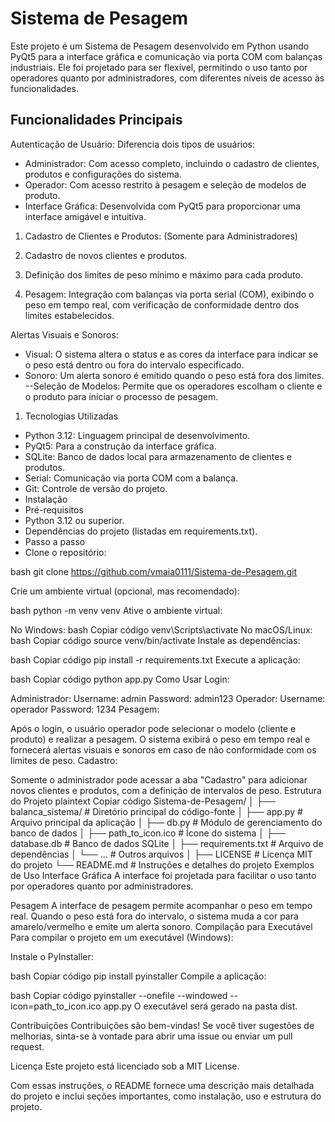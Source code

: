 # Sistema de Pesagem
Este projeto é um Sistema de Pesagem desenvolvido em Python usando PyQt5 para a interface gráfica e comunicação via porta COM com balanças industriais. Ele foi projetado para ser flexível, permitindo o uso tanto por operadores quanto por administradores, com diferentes níveis de acesso às funcionalidades.

## Funcionalidades Principais
Autenticação de Usuário: Diferencia dois tipos de usuários:

- Administrador: Com acesso completo, incluindo o cadastro de clientes, produtos e configurações do sistema.
- Operador: Com acesso restrito à pesagem e seleção de modelos de produto.
- Interface Gráfica: Desenvolvida com PyQt5 para proporcionar uma interface amigável e intuitiva.

1. Cadastro de Clientes e Produtos: (Somente para Administradores)

2. Cadastro de novos clientes e produtos.
3. Definição dos limites de peso mínimo e máximo para cada produto.
4. Pesagem: Integração com balanças via porta serial (COM), exibindo o peso em tempo real, com verificação de conformidade dentro dos limites estabelecidos.

Alertas Visuais e Sonoros:

- Visual: O sistema altera o status e as cores da interface para indicar se o peso está dentro ou fora do intervalo especificado.
- Sonoro: Um alerta sonoro é emitido quando o peso está fora dos limites.
--Seleção de Modelos: Permite que os operadores escolham o cliente e o produto para iniciar o processo de pesagem.

1. Tecnologias Utilizadas
- Python 3.12: Linguagem principal de desenvolvimento.
- PyQt5: Para a construção da interface gráfica.
- SQLite: Banco de dados local para armazenamento de clientes e produtos.
- Serial: Comunicação via porta COM com a balança.
- Git: Controle de versão do projeto.
- Instalação
- Pré-requisitos
- Python 3.12 ou superior.
- Dependências do projeto (listadas em requirements.txt).
- Passo a passo
- Clone o repositório:

bash git clone https://github.com/vmaia0111/Sistema-de-Pesagem.git

Crie um ambiente virtual (opcional, mas recomendado):

bash
python -m venv venv
Ative o ambiente virtual:

No Windows:
bash
Copiar código
venv\Scripts\activate
No macOS/Linux:
bash
Copiar código
source venv/bin/activate
Instale as dependências:

bash
Copiar código
pip install -r requirements.txt
Execute a aplicação:

bash
Copiar código
python app.py
Como Usar
Login:

Administrador:
Username: admin
Password: admin123
Operador:
Username: operador
Password: 1234
Pesagem:

Após o login, o usuário operador pode selecionar o modelo (cliente e produto) e realizar a pesagem.
O sistema exibirá o peso em tempo real e fornecerá alertas visuais e sonoros em caso de não conformidade com os limites de peso.
Cadastro:

Somente o administrador pode acessar a aba "Cadastro" para adicionar novos clientes e produtos, com a definição de intervalos de peso.
Estrutura do Projeto
plaintext
Copiar código
Sistema-de-Pesagem/
│
├── balanca_sistema/           # Diretório principal do código-fonte
│   ├── app.py                 # Arquivo principal da aplicação
│   ├── db.py                  # Módulo de gerenciamento do banco de dados
│   ├── path_to_icon.ico        # Ícone do sistema
│   ├── database.db             # Banco de dados SQLite
│   ├── requirements.txt        # Arquivo de dependências
│   └── ...                    # Outros arquivos
│
├── LICENSE                    # Licença MIT do projeto
└── README.md                  # Instruções e detalhes do projeto
Exemplos de Uso
Interface Gráfica
A interface foi projetada para facilitar o uso tanto por operadores quanto por administradores.


Pesagem
A interface de pesagem permite acompanhar o peso em tempo real. Quando o peso está fora do intervalo, o sistema muda a cor para amarelo/vermelho e emite um alerta sonoro.
Compilação para Executável
Para compilar o projeto em um executável (Windows):

Instale o PyInstaller:

bash
Copiar código
pip install pyinstaller
Compile a aplicação:

bash
Copiar código
pyinstaller --onefile --windowed --icon=path_to_icon.ico app.py
O executável será gerado na pasta dist.

Contribuições
Contribuições são bem-vindas! Se você tiver sugestões de melhorias, sinta-se à vontade para abrir uma issue ou enviar um pull request.

Licença
Este projeto está licenciado sob a MIT License.

Com essas instruções, o README fornece uma descrição mais detalhada do projeto e inclui seções importantes, como instalação, uso e estrutura do projeto.
